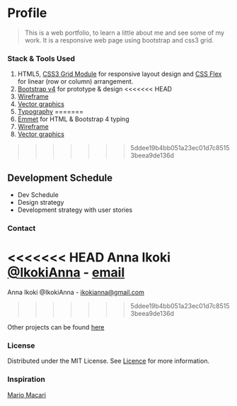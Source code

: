 # Profile

> This is a web portfolio, to learn a little about me and see some of my work.
It is a responsive web page using bootstrap and css3 grid.

### Stack & Tools Used

1. HTML5, [CSS3 Grid Module](https://www.w3.org/TR/css-grid/) for responsive layout design and [CSS Flex](https://developer.mozilla.org/en-US/docs/Web/CSS/CSS_Grid_Layout/Relationship_of_Grid_Layout) for linear (row or column) arrangement. 
2. [Bootstrap v4](getbootstrap.com) for prototype & design
<<<<<<< HEAD
3. [Wireframe](whimsical.com)
4. [Vector graphics](fontawesome.com)
5. [Typography](https://fonts.google.com)
=======
3. [Emmet](https://emmet.io) for HTML & Bootstrap 4 typing
4. [Wireframe](whimsical.com)
5. [Vector graphics](fontawesome.com)
>>>>>>> 5ddee19b4bb051a23ec01d7c85153beea9de136d

## Development Schedule

* Dev Schedule
* Design strategy
* Development strategy with user stories

### Contact

<<<<<<< HEAD
Anna Ikoki [@IkokiAnna](https://twitter.com/IkokiAnna) - [email](ikokianna@gmail.com)
=======
Anna Ikoki @IkokiAnna - ikokianna@gmail.com
>>>>>>> 5ddee19b4bb051a23ec01d7c85153beea9de136d

Other projects can be found [here](https://github.com/LujiAnna/hack-my-future)

### License

Distributed under the MIT License. See [Licence](LICENCE.txt) for more information.

### Inspiration

[Mario Macari](http://mariomacari.com/)
